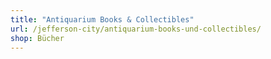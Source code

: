 ```yaml
---
title: "Antiquarium Books & Collectibles"
url: /jefferson-city/antiquarium-books-und-collectibles/
shop: Bücher
---
```

